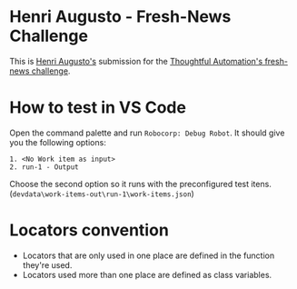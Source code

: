 # Henri Augusto - Fresh-News Challenge

This is [Henri Augusto's](https://github.com/HenriAugusto) submission for the [Thoughtful Automation's fresh-news challenge](https://thoughtfulautomation.notion.site/RPA-Challenge-Fresh-news-fa3f504bb7824e1aa9c083906ca1bba7).

# How to test in VS Code

Open the command palette and run `Robocorp: Debug Robot`. It should give you the following options:

    1. <No Work item as input>
    2. run-1 - Output

Choose the second option so it runs with the preconfigured test itens. (`devdata\work-items-out\run-1\work-items.json`)

# Locators convention

- Locators that are only used in one place are defined in the function they're used.
- Locators used more than one place are defined as class variables.